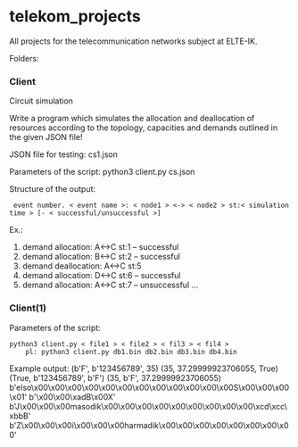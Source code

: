# telekom_projects
All projects for the telecommunication networks subject at ELTE-IK.

Folders:
### Client
Circuit simulation

Write a program which simulates the allocation and deallocation of resources according to the topology, capacities and demands outlined in the given JSON file!

JSON file for testing: cs1.json

Parameters of the script: python3 client.py cs.json

Structure of the output:

     event number. < event name >: < node1 > <-> < node2 > st:< simulation time > [- < successful/unsuccessful >] 


Ex.:

1. demand allocation: A<->C st:1 – successful
2. demand allocation: B<->C st:2 – successful
3. demand deallocation: A<->C st:5
4. demand allocation: D<->C st:6 – successful
5. demand allocation: A<->C st:7 – unsuccessful
…

### Client(1)
Parameters of the script:

    python3 client.py < file1 > < file2 > < fil3 > < fil4 >
        pl: python3 client.py db1.bin db2.bin db3.bin db4.bin

Example output:
(b'F', b'123456789', 35)
(35, 37.29999923706055, True)
(True, b'123456789', b'F')
(35, b'F', 37.29999923706055)
b'elso\x00\x00\x00\x00\x00\x00\x00\x00\x00\x00\x00\x00S\x00\x00\x00\x01'
b'\x00\x00\xadB\x00X'
b'J\x00\x00\x00masodik\x00\x00\x00\x00\x00\x00\x00\x00\x00\xcd\xcc\xbbB'
b'Z\x00\x00\x00i\x00\x00\x00harmadik\x00\x00\x00\x00\x00\x00\x00\x00'
